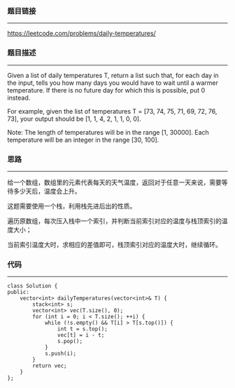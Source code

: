 ### 题目链接
------
https://leetcode.com/problems/daily-temperatures/

### 题目描述
------
Given a list of daily temperatures T, return a list such that, for each day in the input, tells you how many days you would have to wait until a warmer temperature. If there is no future day for which this is possible, put 0 instead.

For example, given the list of temperatures T = [73, 74, 75, 71, 69, 72, 76, 73], your output should be [1, 1, 4, 2, 1, 1, 0, 0].

Note: The length of temperatures will be in the range [1, 30000]. Each temperature will be an integer in the range [30, 100].

### 思路
------
给一个数组，数组里的元素代表每天的天气温度，返回对于任意一天来说，需要等待多少天后，温度会上升。

这题需要使用一个栈，利用栈先进后出的性质。

遍历原数组，每次压入栈中一个索引，并判断当前索引对应的温度与栈顶索引的温度大小；

当前索引温度大时，求相应的差值即可，栈顶索引对应的温度大时，继续循环。

### 代码
------
```
class Solution {
public:
    vector<int> dailyTemperatures(vector<int>& T) {
        stack<int> s;
        vector<int> vec(T.size(), 0);
        for (int i = 0; i < T.size(); ++i) {
            while (!s.empty() && T[i] > T[s.top()]) {
                int t = s.top();
                vec[t] = i - t;
                s.pop();
            }
            s.push(i);
        }
        return vec;
    }
};
```
